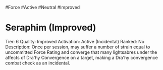 #Force
#Active
#Neutral 
#Improved
# Seraphim (Improved)
Tier: 6
Quality: Improved
Activation: Active (Incidental)
Ranked: No
Description: Once per session, may suffer a number of strain equal to uncommitted Force Rating and converge that many lightsabres under the affects of Dra'hy Convergence on a target, making a Dra'hy convergence combat check as an incidental.